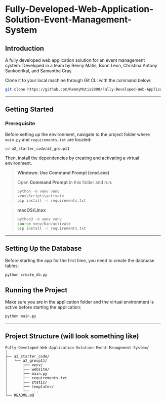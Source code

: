 # Fully-Developed-Web-Application-Solution-Event-Management-System

## Introduction

A fully developed web application solution for an event management system. Developed in a team by Renny Matis, Boon Leon, Christina Antony Sankoorikal, and Samantha Cray.


Clone it to your local machine through Git CLI with the command below:

```bash
git clone https://github.com/RennyMatis2000/Fully-Developed-Web-Application-Solution-Event-Management-System.git
```

---

## Getting Started

### Prerequisite

Before setting up the environment, navigate to the project folder where `main.py` and `requirements.txt` are located:

```bash
cd a2_starter_code/a2_group11
```

Then, install the dependencies by creating and activating a virtual environment.

> **Windows: Use Command Prompt (cmd.exe)**
>
> Open **Command Prompt** in this folder and run:
> ```cmd
> python -m venv venv
> venv\Scripts\activate
> pip install -r requirements.txt
> ```

> **macOS/Linux**
> ```bash
> python3 -m venv venv
> source venv/bin/activate
> pip install -r requirements.txt
> ```

---

## Setting Up the Database

Before starting the app for the first time, you need to create the database tables:

```bash
python create_db.py
```

## Running the Project

Make sure you are in the application folder and the virtual environment is active before starting the application:

```bash
python main.py
```

---

## Project Structure (will look something like)

```plaintext
Fully-Developed-Web-Application-Solution-Event-Management-System/
│
├── a2_starter_code/
│   └── a2_group11/
│       ├── venv/
│       ├── website/
│       ├── main.py
│       ├── requirements.txt
│       ├── static/
│       ├── templates/
│       └── ...
└── README.md
```
